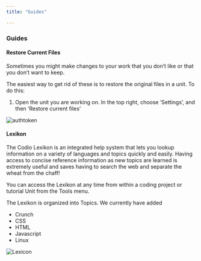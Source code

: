```yaml
---
title: "Guides"

---
```


### Guides 

#### Restore Current Files
Sometimes you might make changes to your work that you don’t like or that you don’t want to keep. 

The easiest way to get rid of these is to restore the original files in a unit. 
To do this:

1. Open the unit you are working on. In the top right, choose ‘Settings’, and then ‘Restore current files’
<img alt="authtoken" src="/img/docs/what_students_do/settings.png" class="simple"/>

#### Lexikon

The Codio Lexikon is an integrated help system that lets you lookup information on a variety of languages and topics quickly and easily. Having access to concise reference information as new topics are learned is extremely useful and saves having to search the web and separate the wheat from the chaff!

You can access the Lexikon at any time from within a coding project or tutorial Unit from the Tools menu.

The Lexikon is organized into Topics. We currently have added 

- Crunch
- CSS
- HTML
- Javascript
- Linux

![Lexicon](/img/docs/lexicon.png)